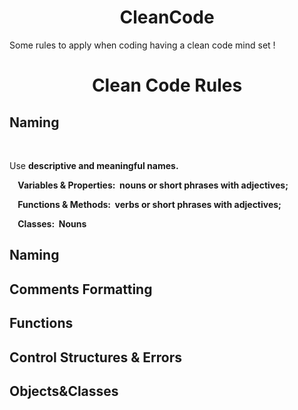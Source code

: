 # CleanCode
Some rules to apply when coding having a clean code mind set !

<style>
h1 {text-align: center;}
</style>

<h1>Clean Code Rules</h1>
<h2><bold>Naming</bold></h2>
&nbsp;&nbsp;<p>Use <b>descriptive and meaningful names.</p></h3>
<p>&nbsp;&nbsp;&nbsp;&nbsp;<b>Variables & Properties:</b>&nbsp;&nbsp;nouns or short phrases with adjectives;</p>
<p>&nbsp;&nbsp;&nbsp;&nbsp;<b>Functions & Methods:</b>&nbsp;&nbsp;verbs or short phrases with adjectives;</p>
<p>&nbsp;&nbsp;&nbsp;&nbsp;<b>Classes:</b>&nbsp;&nbsp;Nouns</p>
<h2>Naming</2>
<h2>Comments Formatting</2>
<h2>Functions</2>
<h2>Control Structures & Errors</2>
<h2>Objects&Classes</2>
